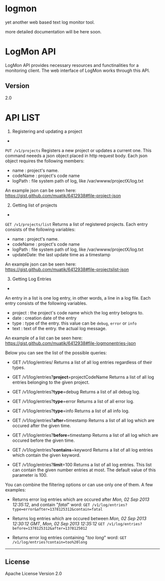 logmon
======

yet another web based text log monitor tool.

more detailed documentation will be here soon.


LogMon API
=========

LogMon API provides necessary resources and functinalities for a monitoring client. The web interface of LogMon works through this API.

Version
-

2.0

API LIST
=========

1) Registering and updating a project
-
```PUT /v1/projects```
Registers a new project or updates a current one. This command neeeds a json object placed in http request body. Each json object requires the following members:

- name : project's name.
- codeName : project's code name
- logPath :  file system path of log, like /var/wwww/projectX/log.txt

An example json can be seen here: https://gist.github.com/muatik/6412938#file-project-json

2) Getting list of projects
-
```GET /v1/projects/list```
Returns a list of registered projects. Each entry consists of the following variables:

- name : project's name.
- codeName : project's code name
- logPath :  file system path of log, like /var/wwww/projectX/log.txt
- updateDate: the last update time as a timestamp 

An example json can be seen here: https://gist.github.com/muatik/6412938#file-projectslist-json

3) Getting Log Entries
-
An entry in a list is one log entry, in other words, a line in a log file. Each entry consists of the following variables. 

- project : the project's code name which the log entry belogns to.
- date : creation date of the entry
- type : type of the entry. this value can be ```debug```, ```error``` or ```info```
- text : text of the entry. the actual log message.

An example of a list can be seen here: https://gist.github.com/muatik/6412938#file-logmonentries-json

Below you can see the list of the possible queries:

- GET /v1/log/entries/
 Returns a list of all log entries regardless of their types.

 - GET /v1/log/entries?**project**=projectCodeName
 Returns a list of all log entries belonging to the given project.

 - GET /v1/log/entries?**type**=debug
 Returns a list of all debug log. 

 - GET /v1/log/entries?**type**=error
 Returns a list of all error log. 

 - GET /v1/log/entries?**type**=info
 Returns a list of all info log. 

 - GET /v1/log/entries?**after**=timestamp
 Returns a list of all log which are occured after the given time.

 - GET /v1/log/entries?**before**=timestamp
 Returns a list of all log which are occured before the given time.

 - GET /v1/log/entries?**contains**=keyword
 Returns a list of all log entries which contain the given keyword.

 - GET /v1/log/entries?**limit**=100
 Returns a list of all log entries. This list can contain the given number entries at most. The default value of this parameter is 100.

 You can combine the filtering options or can use only one of them.
 A few examples:

 - Returns error log entries which are occured after *Mon, 02 Sep 2013 12:35:12*, and contain "*fatal*" word:
 ```GET /v1/log/entries?type=error&after=1378125312&contain=fatal```

 - Returns log entries which are occured between *Mon, 02 Sep 2013 12:30:12 GMT*, *Mon, 02 Sep 2013 12:35:12*
 ```GET /v1/log/entries?before=1378125312&after=1378125012```

 - Returns error log entries containing "*too long*" word:
 ```GET /v1/log/entries?contain=too%20long```

 ___

 License
 -

Apache License Version 2.0
